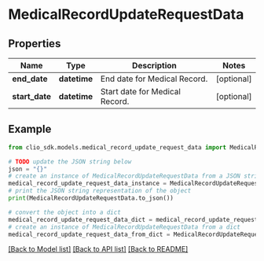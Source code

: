# MedicalRecordUpdateRequestData


## Properties

Name | Type | Description | Notes
------------ | ------------- | ------------- | -------------
**end_date** | **datetime** | End date for Medical Record. | [optional] 
**start_date** | **datetime** | Start date for Medical Record. | [optional] 

## Example

```python
from clio_sdk.models.medical_record_update_request_data import MedicalRecordUpdateRequestData

# TODO update the JSON string below
json = "{}"
# create an instance of MedicalRecordUpdateRequestData from a JSON string
medical_record_update_request_data_instance = MedicalRecordUpdateRequestData.from_json(json)
# print the JSON string representation of the object
print(MedicalRecordUpdateRequestData.to_json())

# convert the object into a dict
medical_record_update_request_data_dict = medical_record_update_request_data_instance.to_dict()
# create an instance of MedicalRecordUpdateRequestData from a dict
medical_record_update_request_data_from_dict = MedicalRecordUpdateRequestData.from_dict(medical_record_update_request_data_dict)
```
[[Back to Model list]](../README.md#documentation-for-models) [[Back to API list]](../README.md#documentation-for-api-endpoints) [[Back to README]](../README.md)


